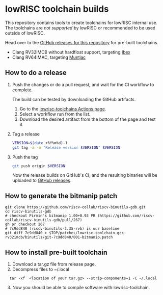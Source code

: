 lowRISC toolchain builds
========================

This repository contains tools to create toolchains for lowRISC internal
use. The toolchains are *not supported* by lowRISC or recommended to be
used outside of lowRISC.

Head over to the
[GitHub releases for this repository](https://github.com/lowRISC/lowrisc-toolchains/releases)
for pre-built toolchains.

* Clang RV32IMCB without hardfloat support, targeting [Ibex](https://github.com/lowRISC/ibex/)
* Clang RV64IMAC, targeting [Muntjac](https://github.com/lowRISC/muntjac)

How to do a release
-------------------

1. Push the changes or do a pull request, and wait for the CI workflow to
   complete.

   The build can be tested by downloading the GitHub artifacts.
     1. Go to the [lowrisc-toolchains Actions page](https://github.com/lowRISC/lowrisc-toolchains/actions).
     2. Select a workflow run from the list.
     4. Download the desired artifact from the bottom of the page and test it.

2. Tag a release

   ```bash
   VERSION=$(date +%Y%m%d)-1
   git tag -a -m "Release version $VERSION" $VERSION
   ```

3. Push the tag

   ```bash
   git push origin $VERSION
   ```

   Now the release builds on GitHub's CI, and the resulting binaries
   will be uploaded to
   [GitHub releases](https://github.com/lowRISC/lowrisc-toolchains/releases).

How to generate the bitmanip patch
------------------------------------

```
git clone https://github.com/riscv-collab/riscv-binutils-gdb.git
cd riscv-binutils-gdb
# checkout Pirmin's bitmanip 1.00+0.93 PR (https://github.com/riscv-collab/riscv-binutils-gdb/pull/267)
gh pr checkout 267
# 7c9dd840 (riscv-binutils-2.35-rvb) is our baseline
git diff 7c9dd840 > $TOP/patches/lowrisc-toolchain-gcc-rv32imcb/binutils/git-7c9dd840/001-bitmanip.patch
```
How to install pre-built toolchain
------------------------------------
1. Download a tar.gz file from release page.
2. Decompress files to ~/.local
```
  tar -xf  <location of your tar.gz> --strip-components=1 -C ~/.local
```
3. Now you should be able to compile software with lowrisc-toolchain.

